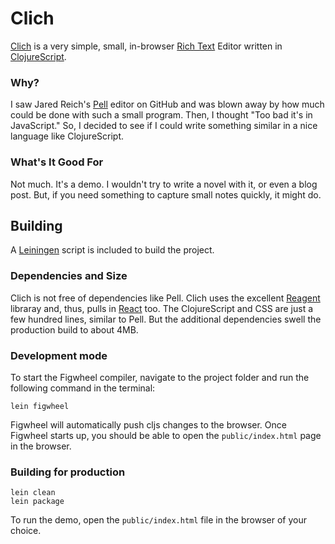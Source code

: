 # Clich #

[Clich](https://bitbucket.org/David_Clark/clich) is a very simple, small, in-browser [Rich Text](https://en.wikipedia.org/wiki/Rich_Text_Format) Editor written in [ClojureScript](https://clojurescript.org).

### Why? ###

I saw Jared Reich's [Pell](https://github.com/jaredreich/pell) editor on GitHub and was blown away by how much could be done with such a small program. Then, I thought "Too bad it's in JavaScript." So, I decided to see if I could write something similar in a nice language like ClojureScript.

### What's It Good For ###

Not much. It's a demo. I wouldn't try to write a novel with it, or even a blog post. But, if you need something to capture small notes quickly, it might do.

## Building ##

A [Leiningen](https://leiningen.org) script is included to build the project.

### Dependencies and Size ###

Clich is not free of dependencies like Pell. Clich uses the excellent [Reagent](https://github.com/reagent-project/reagent) libraray and, thus, pulls in [React](https://reactjs.org) too. The ClojureScript and CSS are just a few hundred lines, similar to Pell. But the additional dependencies swell the production build to about 4MB. 

### Development mode ###

To start the Figwheel compiler, navigate to the project folder and run the following command in the terminal:

```
lein figwheel
```

Figwheel will automatically push cljs changes to the browser.
Once Figwheel starts up, you should be able to open the `public/index.html` page in the browser.


### Building for production ###

```
lein clean
lein package
```

To run the demo, open the `public/index.html` file in the browser of your choice.